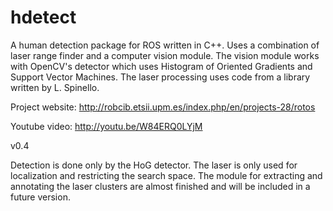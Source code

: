 hdetect
=======

A human detection package for ROS written in C++. Uses a combination of laser range finder and a computer vision module.
The vision module works with OpenCV's detector which uses Histogram of Oriented Gradients and Support Vector Machines. The laser processing uses code from a library written by L. Spinello. 

Project website: http://robcib.etsii.upm.es/index.php/en/projects-28/rotos

Youtube video: http://youtu.be/W84ERQ0LYjM


v0.4

Detection is done only by the HoG detector. The laser is only used for localization and restricting the search space.
The module for extracting and annotating the laser clusters are almost finished and will be included in a future version.
